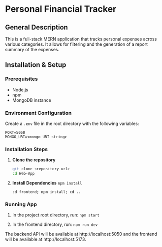 # Personal Financial Tracker

## General Description
This is a full-stack MERN application that tracks personal expenses across various categories. It allows for filtering and the generation of a report summary of the expenses.


## Installation & Setup

### Prerequisites
- Node.js
- npm
- MongoDB instance

### Environment Configuration
Create a `.env` file in the root directory with the following variables:

```
PORT=5050
MONGO_URI=<mongo URI string>
```

### Installation Steps

1. **Clone the repository**
   ```bash
   git clone <repository-url>
   cd Web-App
   ```

2. **Install Dependencies**
    ```npm install```
    
    ```cd frontend; npm install; cd ..```

### Running App

1. In the project root directory, run:
```npm start```

2. In the frontend directory, run: ```npm run dev```


The backend API will be available at http://localhost:5050 and the frontend will be available at http://localhost:5173.